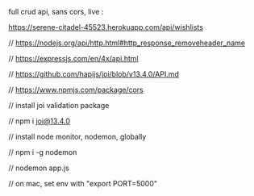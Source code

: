 full crud api, sans cors, live :

https://serene-citadel-45523.herokuapp.com/api/wishlists


// https://nodejs.org/api/http.html#http_response_removeheader_name

// https://expressjs.com/en/4x/api.html

// https://github.com/hapijs/joi/blob/v13.4.0/API.md

// https://www.npmjs.com/package/cors

// install joi validation package

// npm i joi@13.4.0

// install node monitor, nodemon, globally

// npm i -g nodemon

// nodemon app.js

// on mac, set env with "export PORT=5000"